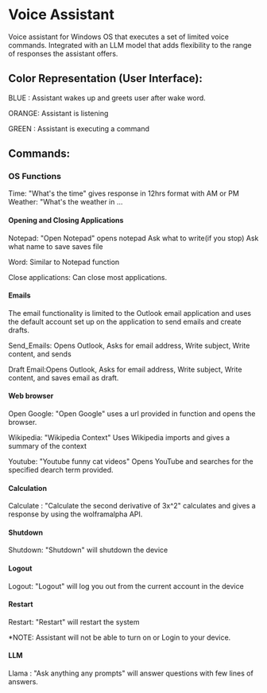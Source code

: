 # Voice Assistant
Voice assistant for Windows OS that executes a set of limited voice commands. Integrated with an LLM model that adds flexibility to the range of responses the assistant offers.



## Color Representation (User Interface):

BLUE : Assistant wakes up and greets user after wake word.

ORANGE: Assistant is listening

GREEN : Assistant is executing a command


## Commands:

### OS Functions
Time: "What's the time" gives response in 	12hrs format with AM or PM
Weather: "What's the weather in ...<city> 


#### Opening and Closing Applications

Notepad: "Open Notepad" opens notepad
          Ask what to write(if you stop)
          Ask what name to save
          saves file

Word: Similar to Notepad function

Close applications: Can close most applications.

#### Emails

The email functionality is limited to the Outlook email application and uses the default account set up on the application to send emails and create drafts.

Send_Emails: Opens Outlook, Asks for email address, Write subject, Write content, and sends

Draft Email:Opens Outlook, Asks for email address, Write subject, Write content, and saves email as draft.

#### Web browser

Open Google: "Open Google" uses a  url provided in function and opens the browser.

Wikipedia: "Wikipedia Context" Uses Wikipedia imports and gives a summary of the context

Youtube: "Youtube funny cat videos" Opens YouTube and searches for the specified dearch term provided.

#### Calculation
Calculate : "Calculate the second derivative of 3x^2" calculates and gives a response by using the wolframalpha API.

#### Shutdown
Shutdown: "Shutdown" will shutdown the device

#### Logout
Logout: "Logout" will log you out from the current account in the device

#### Restart
Restart: "Restart" will restart the system

*NOTE: Assistant will not be able to turn on or Login to your device.

#### LLM

Llama : "Ask anything any prompts" will answer questions with few lines of answers.



